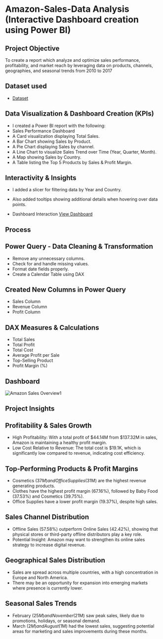 # Amazon-Sales-Data Analysis (Interactive Dashboard creation using Power BI)
## Project Objective 
To create a report which analyze and optimize sales performance, profitability, and market reach by leveraging data on products, channels, geographies, and seasonal trends from 2010 to 2017

## Dataset used
- <a href="https://github.com/Toxinblaze/Amazon-Trends-Dashboard/blob/main/AmazonSalesData.xlsx">Dataset</a>

## Data Visualization & Dashboard Creation (KPIs)
- I created a Power BI report with the following:
- Sales Performance Dashboard
- A Card visualization displaying Total Sales.
- A Bar Chart showing Sales by Product.
- A Pie Chart displaying Sales by channel.
- A Line Chart to visualize Sales Trend over Time (Year, Quarter, Month).
- A Map showing Sales by Country.
- A Table listing the Top 5 Products by Sales & Profit Margin.

## Interactivity & Insights
- I added a slicer for filtering data by Year and Country.
- Also added tooltips showing additional details when hovering over data points.

-	Dashboard Interaction <a href="https://github.com/Toxinblaze/Amazon-Trends-Dashboard/blob/main/Amazon%20Sales%20Overview1.png">View Dashboard</a>

## Process 
## Power Query - Data Cleaning & Transformation
- Remove any unnecessary columns.
- Check for and handle missing values.
- Format date fields properly.
- Create a Calendar Table using DAX

## Created New Columns in Power Query
- Sales Column
- Revenue Column
- Profit Column

## DAX Measures & Calculations
- Total Sales
- Total Profit
- Total Cost
- Average Profit per Sale
- Top-Selling Product
- Profit Margin (%)

## Dashboard

![Amazon Sales Overview1](https://github.com/user-attachments/assets/b819e4f0-3c70-4c50-b2e5-60621ad365ad)

## Project Insights 
## Profitability & Sales Growth
-	High Profitability: With a total profit of $44.14M from $137.32M in sales, Amazon is maintaining a healthy profit margin.
-	Low Cost Relative to Revenue: The total cost is $19.1K, which is significantly low compared to revenue, indicating cost efficiency.
## Top-Performing Products & Profit Margins
-	Cosmetics ($37M) and Office Supplies ($31M) are the highest revenue generating products.
-	Clothes have the highest profit margin (67.16%), followed by Baby Food (37.53%) and Cosmetics (39.75%).
-	Office Supplies have a lower profit margin (19.37%), despite high sales.
## Sales Channel Distribution
-	Offline Sales (57.58%) outperform Online Sales (42.42%), showing that physical stores or third-party offline distributors play a key role.
-	Potential Insight: Amazon may want to strengthen its online sales strategy to increase digital revenue.
## Geographical Sales Distribution
-	Sales are spread across multiple countries, with a high concentration in Europe and North America.
-	There may be an opportunity for expansion into emerging markets where presence is currently lower.
## Seasonal Sales Trends
-	February ($25M) and November ($21M) saw peak sales, likely due to promotions, holidays, or seasonal demand.
-	March ($2M) and August ($1M) had the lowest sales, suggesting potential areas for marketing and sales improvements during these months.

